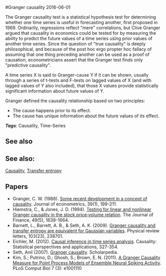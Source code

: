 
#Granger causality
2016-06-01

The Granger causality test is a statistical hypothesis test for determining whether one time series is useful in forecasting another, first proposed in 1969. Ordinarily, regressions reflect "mere" correlations, but Clive Granger argued that causality in economics could be tested for by measuring the ability to predict the future values of a time series using prior values of another time series. Since the question of "true causality" is deeply philosophical, and because of the post hoc ergo propter hoc fallacy of assuming that one thing preceding another can be used as a proof of causation, econometricians assert that the Granger test finds only "predictive causality".

A time series X is said to Granger-cause Y if it can be shown, usually through a series of t-tests and F-tests on lagged values of X (and with lagged values of Y also included), that those X values provide statistically significant information about future values of Y.

Granger defined the causality relationship based on two principles:
* The cause happens prior to its effect.
* The cause has unique information about the future values of its effect.

***Tags***: Causality, Time-Series

## See also
## See also:
[Causality](/causality), [Transfer entropy](/transfer_entropy)
## Papers
* Granger, C. W. (1988). [Some recent development in a concept of causality](). Journal of econometrics, 39(1), 199-211.
* Hiemstra, C., & Jones, J. D. (1994). [Testing for linear and nonlinear Granger causality in the stock price‐volume relation](http://www.volume.technicalanalysis.org.uk/HiJo94.pdf). The Journal of Finance, 49(5), 1639-1664.
* Barnett, L., Barrett, A. B., & Seth, A. K. (2009). [Granger causality and transfer entropy are equivalent for Gaussian variables](http://arxiv.org/pdf/0910.4514). Physical review letters, 103(23), 238701.
* Eichler, M. (2012). [Causal inference in time series analysis](http://researchers-sbe.unimaas.nl/michaeleichler/wp-content/uploads/sites/31/2014/02/causalstatistics.pdf). Causality: Statistical perspectives and applications, 327-354.
* Seth, Anil (2007). [Granger causality](http://www.scholarpedia.org/article/Granger_causality). Scholarpedia.
* Kim, S.; Putrino, D.; Ghosh, S.; Brown, E. N. (2011). [A Granger Causality Measure for Point Process Models of Ensemble Neural Spiking Activity](https://dx.doi.org/10.1371%2Fjournal.pcbi.1001110). PLoS Comput Biol 7 (3): e1001110


